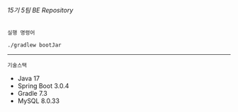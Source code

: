 ###### 15기 5팀 BE Repository

`실행 명령어`
~~~
./gradlew bootJar
~~~
---
`기술스택`
- Java 17
- Spring Boot 3.0.4
- Gradle 7.3
- MySQL 8.0.33